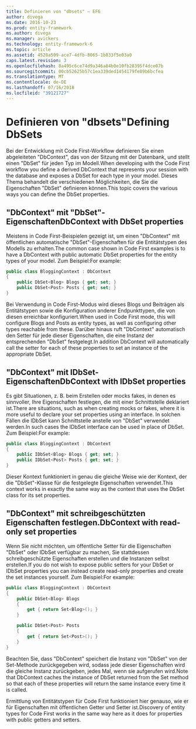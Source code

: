 ```yaml
---
title: Definieren von "dbsets" – EF6
author: divega
ms.date: 2016-10-23
ms.prod: entity-framework
ms.author: divega
ms.manager: avickers
ms.technology: entity-framework-6
ms.topic: article
ms.assetid: 4528a509-ace7-4dfb-8065-1b833f5e03a0
caps.latest.revision: 3
ms.openlocfilehash: 8a495c6ce74d9a346a84b0e10fb28395f4dce07b
ms.sourcegitcommit: 00cb52625b57c1ea339ded1454179fe89b6bcfea
ms.translationtype: MT
ms.contentlocale: de-DE
ms.lasthandoff: 07/16/2018
ms.locfileid: "39121727"
---
```

# <a name="defining-dbsets"></a><span data-ttu-id="9356c-102">Definieren von "dbsets"</span><span class="sxs-lookup"><span data-stu-id="9356c-102">Defining DbSets</span></span>
<span data-ttu-id="9356c-103">Bei der Entwicklung mit Code First-Workflow definieren Sie einen abgeleiteten "DbContext", das von der Sitzung mit der Datenbank, und stellt einen "DbSet" für jeden Typ im Modell.</span><span class="sxs-lookup"><span data-stu-id="9356c-103">When developing with the Code First workflow you define a derived DbContext that represents your session with the database and exposes a DbSet for each type in your model.</span></span> <span data-ttu-id="9356c-104">Dieses Thema behandelt die verschiedenen Möglichkeiten, die Sie die Eigenschaften "DbSet" definieren können.</span><span class="sxs-lookup"><span data-stu-id="9356c-104">This topic covers the various ways you can define the DbSet properties.</span></span>  

## <a name="dbcontext-with-dbset-properties"></a><span data-ttu-id="9356c-105">"DbContext" mit "DbSet"-Eigenschaften</span><span class="sxs-lookup"><span data-stu-id="9356c-105">DbContext with DbSet properties</span></span>  

<span data-ttu-id="9356c-106">Meistens in Code First-Beispielen gezeigt ist, um einen "DbContext" mit öffentlichen automatische "DbSet"-Eigenschaften für die Entitätstypen des Modells zu erhalten.</span><span class="sxs-lookup"><span data-stu-id="9356c-106">The common case shown in Code First examples is to have a DbContext with public automatic DbSet properties for the entity types of your model.</span></span> <span data-ttu-id="9356c-107">Zum Beispiel:</span><span class="sxs-lookup"><span data-stu-id="9356c-107">For example:</span></span>  

``` csharp
public class BloggingContext : DbContext
{
    public DbSet<Blog> Blogs { get; set; }
    public DbSet<Post> Posts { get; set; }
}
```  

<span data-ttu-id="9356c-108">Bei Verwendung in Code First-Modus wird dieses Blogs und Beiträgen als Entitätstypen sowie die Konfiguration anderer Endpunkttypen, die von diesen erreichbar konfiguriert.</span><span class="sxs-lookup"><span data-stu-id="9356c-108">When used in Code First mode, this will configure Blogs and Posts as entity types, as well as configuring other types reachable from these.</span></span> <span data-ttu-id="9356c-109">Darüber hinaus ruft "DbContext" automatisch den Setter für jede dieser Eigenschaften, die eine Instanz der entsprechenden "DbSet" festgelegt.</span><span class="sxs-lookup"><span data-stu-id="9356c-109">In addition DbContext will automatically call the setter for each of these properties to set an instance of the appropriate DbSet.</span></span>  

## <a name="dbcontext-with-idbset-properties"></a><span data-ttu-id="9356c-110">"DbContext" mit IDbSet-Eigenschaften</span><span class="sxs-lookup"><span data-stu-id="9356c-110">DbContext with IDbSet properties</span></span>  

<span data-ttu-id="9356c-111">Es gibt Situationen, z. B. beim Erstellen oder mocks fakes, in denen es sinnvoller, Ihre Eigenschaften festlegen, die mit einer Schnittstelle deklariert ist.</span><span class="sxs-lookup"><span data-stu-id="9356c-111">There are situations, such as when creating mocks or fakes, where it is more useful to declare your set properties using an interface.</span></span> <span data-ttu-id="9356c-112">In solchen Fällen die IDbSet kann Schnittstelle anstelle von "DbSet" verwendet werden.</span><span class="sxs-lookup"><span data-stu-id="9356c-112">In such cases the IDbSet interface can be used in place of DbSet.</span></span> <span data-ttu-id="9356c-113">Zum Beispiel:</span><span class="sxs-lookup"><span data-stu-id="9356c-113">For example:</span></span>  

``` csharp
public class BloggingContext : DbContext
{
    public IDbSet<Blog> Blogs { get; set; }
    public IDbSet<Post> Posts { get; set; }
}
```  

<span data-ttu-id="9356c-114">Dieser Kontext funktioniert in genau die gleiche Weise wie der Kontext, der die "DbSet"-Klasse für die festgelegte Eigenschaften verwendet.</span><span class="sxs-lookup"><span data-stu-id="9356c-114">This context works in exactly the same way as the context that uses the DbSet class for its set properties.</span></span>  

## <a name="dbcontext-with-read-only-set-properties"></a><span data-ttu-id="9356c-115">"DbContext" mit schreibgeschützten Eigenschaften festlegen.</span><span class="sxs-lookup"><span data-stu-id="9356c-115">DbContext with read-only set properties</span></span>  

<span data-ttu-id="9356c-116">Wenn Sie nicht möchten, um öffentliche Setter für die Eigenschaften "DbSet" oder IDbSet verfügbar zu machen, Sie stattdessen schreibgeschützte Eigenschaften erstellen und die Instanzen selbst erstellen.</span><span class="sxs-lookup"><span data-stu-id="9356c-116">If you do not wish to expose public setters for your DbSet or IDbSet properties you can instead create read-only properties and create the set instances yourself.</span></span> <span data-ttu-id="9356c-117">Zum Beispiel:</span><span class="sxs-lookup"><span data-stu-id="9356c-117">For example:</span></span>  

``` csharp
public class BloggingContext : DbContext
{
    public DbSet<Blog> Blogs
    {
        get { return Set<Blog>(); }
    }

    public DbSet<Post> Posts
    {
        get { return Set<Post>(); }
    }
}
```  

<span data-ttu-id="9356c-118">Beachten Sie, dass "DbContext" speichert die Instanz von "DbSet" von der Set-Methode zurückgegeben wird, sodass jede dieser Eigenschaften wird die gleiche Instanz zurückgeben, jedes Mal, wenn sie aufgerufen wird.</span><span class="sxs-lookup"><span data-stu-id="9356c-118">Note that DbContext caches the instance of DbSet returned from the Set method so that each of these properties will return the same instance every time it is called.</span></span>  

<span data-ttu-id="9356c-119">Ermittlung von Entitätstypen für Code First funktioniert hier genauso, wie er für Eigenschaften mit öffentlichen Getter und Setter ist.</span><span class="sxs-lookup"><span data-stu-id="9356c-119">Discovery of entity types for Code First works in the same way here as it does for properties with public getters and setters.</span></span>  
